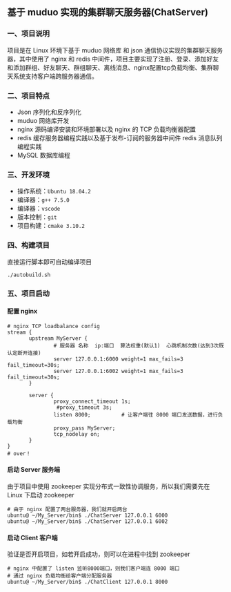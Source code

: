 ## 基于 muduo 实现的集群聊天服务器(ChatServer)

### 一、项目说明

项目是在 Linux 环境下基于 muduo 网络库 和 json 通信协议实现的集群聊天服务器，其中使用了 nginx 和 redis 中间件，项目主要实现了注册、登录、添加好友和添加群组、好友聊天、群组聊天、离线消息、nginx配置tcp负载均衡、集群聊天系统支持客户端跨服务器通信。

### 二、项目特点

- Json 序列化和反序列化
- muduo 网络库开发
- nginx 源码编译安装和环境部署以及 nginx 的 TCP 负载均衡器配置
- redis 缓存服务器编程实践以及基于发布-订阅的服务器中间件 redis 消息队列编程实践
- MySQL 数据库编程

### 三、开发环境

- 操作系统：`Ubuntu 18.04.2`
- 编译器：`g++ 7.5.0`
- 编译器：`vscode`
- 版本控制：`git`
- 项目构建：`cmake 3.10.2`

### 四、构建项目

直接运行脚本即可自动编译项目

```shell
./autobuild.sh
```

### 五、项目启动

#### 配置 nginx 

```shell
# nginx TCP loadbalance config
stream {
       upstream MyServer {
               # 服务器 名称  ip:端口  算法权重(默认1)  心跳机制次数(达到3次既认定断开连接)   
               server 127.0.0.1:6000 weight=1 max_fails=3 fail_timeout=30s;
               server 127.0.0.1:6002 weight=1 max_fails=3 fail_timeout=30s;
       }

       server {
               proxy_connect_timeout 1s;
                #proxy_timeout 3s;
               listen 8000;          # 让客户端往 8000 端口发送数据，进行负载均衡
               proxy_pass MyServer;
               tcp_nodelay on;
       }
}
# over！
```



#### 启动 Server 服务端

由于项目中使用 zookeeper 实现分布式一致性协调服务，所以我们需要先在 Linux 下启动 zookeeper

```shell
# 由于 nginx 配置了两台服务器，我们就开启两台
ubuntu@ ~/My_Server/bin$ ./ChatServer 127.0.0.1 6000
ubuntu@ ~/My_Server/bin$ ./ChatServer 127.0.0.1 6002
```

#### 启动 Client 客户端

验证是否开启项目，如若开启成功，则可以在进程中找到 zookeeper

```shell
# nginx 中配置了 listen 监听8000端口，则我们客户端连 8000 端口
# 通过 nginx 负载均衡给客户端分配服务器
ubuntu@ ~/My_Server/bin$ ./ChatClient 127.0.0.1 8000
```
